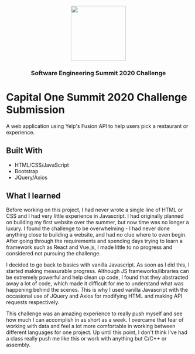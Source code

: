 <p align="center">
    <img src="assets/mg/capitalOneLogo.png" width="150">
  </a>

  <h3 align="center">Software Engineering Summit 2020 Challenge</h3>
</p>

# Capital One Summit 2020 Challenge Submission

A web application using Yelp's Fusion API to help users pick a restaurant or experience. 

## Built With
* HTML/CSS/JavaScript
* Bootstrap
* JQuery/Axios

## What I learned

Before working on this project, I had never wrote a single line of HTML or CSS and I had very little experience in Javascript. I had originally planned on building my first website over the summer, but now time was no longer a luxury. I found the challenge to be overwhelming - I had never done anything close to building a website, and had no clue where to even begin.  After going through the requirements and spending days trying to learn a framework such as React and Vue.js, I made little to no progress and considered not pursuing the challenge.

I decided to go back to basics with vanilla Javascript. As soon as I did this, I started making measurable progress. Although JS frameworks/libraries can be extremely powerful and help clean up code, I found that they abstracted away a lot of code, which made it difficult for me to understand what was happening behind the scenes. This is why I used vanilla Javascript with the occasional use of JQuery and Axios for modifying HTML and making API requests respectively. 


This challenge was an amazing experience to really push myself and see how much I can accomplish in as short as a week. I overcame that fear of working with data and feel a lot more comfortable in working between different languages for one project. Up until this point, I don't think I've had a class really push me like this or work with anything but C/C++ or assembly.